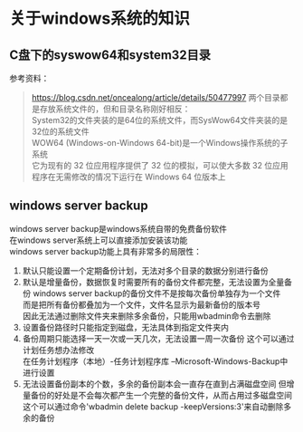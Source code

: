 # 关于windows系统的知识

## C盘下的syswow64和system32目录
参考资料：  
> https://blog.csdn.net/oncealong/article/details/50477997
两个目录都是存放系统文件的，但和目录名称刚好相反：  
System32的文件夹装的是64位的系统文件，而SysWow64文件夹装的是32位的系统文件  
WOW64 (Windows-on-Windows 64-bit)是一个Windows操作系统的子系统  
它为现有的 32 位应用程序提供了 32 位的模拟，可以使大多数 32 位应用程序在无需修改的情况下运行在 Windows 64 位版本上  


## windows server backup
windows server backup是windows系统自带的免费备份软件  
在windows server系统上可以直接添加安装该功能  
windows server backup功能上具有非常多的局限性：  
1. 默认只能设置一个定期备份计划，无法对多个目录的数据分别进行备份
2. 默认是增量备份，数据恢复时需要所有的备份文件都完整，无法设置为全量备份
windows server backup的备份文件不是按每次备份单独存为一个文件  
而是把所有备份都叠加为一个文件，文件名显示为最新备份的版本号  
因此无法通过删除文件夹来删除多余备份，只能用wbadmin命令去删除  
3. 设置备份路径时只能指定到磁盘，无法具体到指定文件夹内
4. 备份周期只能选择一天一次或一天几次，无法设置一周一次备份
这个可以通过计划任务想办法修改  
在任务计划程序（本地）-任务计划程序库 –Microsoft-Windows-Backup中进行设置  
5. 无法设置备份副本的个数，多余的备份副本会一直存在直到占满磁盘空间
但增量备份的好处是不会每次都产生一个完整的备份文件，从而占用过多磁盘空间  
这个可以通过命令'wbadmin delete backup -keepVersions:3'来自动删除多余的备份  